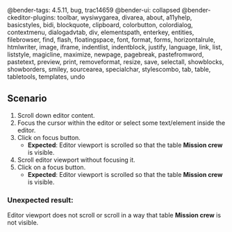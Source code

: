 @bender-tags: 4.5.11, bug, trac14659
@bender-ui: collapsed
@bender-ckeditor-plugins: toolbar, wysiwygarea, divarea, about, a11yhelp, basicstyles, bidi, blockquote, clipboard,
colorbutton, colordialog, contextmenu, dialogadvtab, div, elementspath, enterkey, entities, filebrowser, find, flash,
floatingspace, font, format, forms, horizontalrule, htmlwriter, image, iframe, indentlist, indentblock, justify,
language, link, list, liststyle, magicline, maximize, newpage, pagebreak, pastefromword, pastetext, preview, print,
removeformat, resize, save, selectall, showblocks, showborders, smiley, sourcearea, specialchar, stylescombo, tab,
table, tabletools, templates, undo

## Scenario

1. Scroll down editor content.
1. Focus the cursor within the editor or select some text/element inside the editor.
1. Click on focus button.
	* **Expected**: Editor viewport is scrolled so that the table **Mission crew** is visible.
1. Scroll editor viewport without focusing it.
1. Click on a focus button.
	* **Expected**: Editor viewport is scrolled so that the table **Mission crew** is visible.

### Unexpected result:

Editor viewport does not scroll or scroll in a way that table **Mission crew** is not visible.

